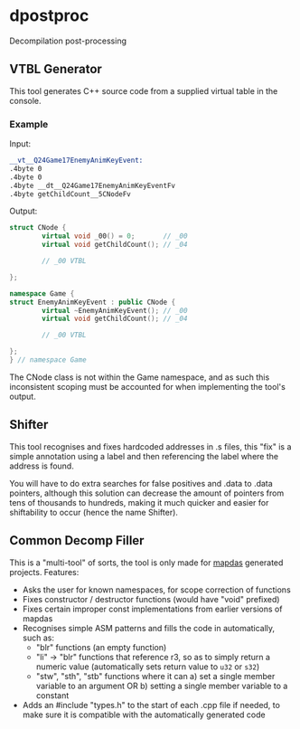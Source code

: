 # dpostproc
 Decompilation post-processing

## VTBL Generator
This tool generates C++ source code from a supplied virtual table in the console.

### Example
Input:

```asm
__vt__Q24Game17EnemyAnimKeyEvent:
.4byte 0
.4byte 0
.4byte __dt__Q24Game17EnemyAnimKeyEventFv
.4byte getChildCount__5CNodeFv
```

Output:

```cpp
struct CNode {
        virtual void _00() = 0;       // _00
        virtual void getChildCount(); // _04

        // _00 VTBL

};

namespace Game {
struct EnemyAnimKeyEvent : public CNode {
        virtual ~EnemyAnimKeyEvent(); // _00
        virtual void getChildCount(); // _04

        // _00 VTBL

};
} // namespace Game
```

The CNode class is not within the Game namespace, and as such this inconsistent scoping must be accounted for when implementing the tool's output.

## Shifter
This tool recognises and fixes hardcoded addresses in .s files, this "fix" is a simple annotation using a label and then referencing the label where the address is found.

You will have to do extra searches for false positives and .data to .data pointers, although this solution can decrease the amount of pointers from tens of thousands to hundreds, making it much quicker and easier for shiftability to occur (hence the name Shifter).

## Common Decomp Filler
This is a "multi-tool" of sorts, the tool is only made for <a href="https://github.com/intns/mapdas">mapdas</a> generated projects.
Features:
- Asks the user for known namespaces, for scope correction of functions
- Fixes constructor / destructor functions (would have "void" prefixed)
- Fixes certain improper const implementations from earlier versions of mapdas
- Recognises simple ASM patterns and fills the code in automatically, such as:
	- "blr" functions (an empty function)
	- "li" -> "blr" functions that reference r3, so as to simply return a numeric value (automatically sets return value to `u32` or `s32`)
	- "stw", "sth", "stb" functions where it can a) set a single member variable to an argument OR b) setting a single member variable to a constant
- Adds an #include "types.h" to the start of each .cpp file if needed, to make sure it is compatible with the automatically generated code
